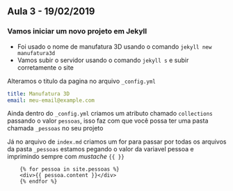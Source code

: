 ## Aula 3 - 19/02/2019

### Vamos iniciar um novo projeto em Jekyll

-   Foi usado o nome de manufatura 3D usando o comando `jekyll new manufatura3d`
-   Vamos subir o servidor usando o comando `jekyll s` e subir corretamente o site

Alteramos o titulo da pagina no arquivo `_config.yml`

``` yml
title: Manufatura 3D
email: meu-email@example.com
```

Ainda dentro do `_config.yml` criamos um atributo chamado `collections` passando o valor `pessoas`, isso faz com que você possa ter uma pasta chamada `_pessoas` no seu projeto

Já no arquivo de `index.md` criamos um for para passar por todas os arquivos da pasta `_pessoas` estamos pegando o valor da variavel pessoa e imprimindo sempre com _mustache_ `{{ }} `

``` liquid
    {% for pessoa in site.pessoas %}
    <div>{{ pessoa.content }}</div>
    {% endfor %}
```

